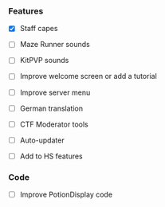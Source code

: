 ### Features
- [x] Staff capes
- [ ] Maze Runner sounds
- [ ] KitPVP sounds
- [ ] Improve welcome screen or add a tutorial
- [ ] Improve server menu
- [ ] German translation
- [ ] CTF Moderator tools
- [ ] Auto-updater
- [ ] Add to HS features


### Code
- [ ] Improve PotionDisplay code
